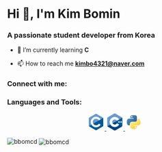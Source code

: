<h1 align="left">Hi 👋, I'm Kim Bomin</h1>
<h3 align="left">A passionate student developer from Korea</h3>

- 🌱 I’m currently learning **C**

- 📫 How to reach me **kimbo4321@naver.com**

<h3 align="left">Connect with me:</h3>
<p align="left">
</p>

<h3 align="left">Languages and Tools:</h3>
<p align="center"> <a href="https://www.cprogramming.com/" target="_blank" rel="noreferrer"> <img src="https://raw.githubusercontent.com/devicons/devicon/master/icons/c/c-original.svg" alt="c" width="40" height="40"/> </a> <a href="https://www.w3schools.com/cpp/" target="_blank" rel="noreferrer"> <img src="https://raw.githubusercontent.com/devicons/devicon/master/icons/cplusplus/cplusplus-original.svg" alt="cplusplus" width="40" height="40"/> </a> <a href="https://www.python.org" target="_blank" rel="noreferrer"> <img src="https://raw.githubusercontent.com/devicons/devicon/master/icons/python/python-original.svg" alt="python" width="40" height="40"/> </a> </p>

<p><img align="left" src="https://github-readme-stats.vercel.app/api/top-langs?username=bbomcd&show_icons=true&text_color=52a5ff&bg_color=ffffff&locale=en&layout=compact" alt="bbomcd" /></p>

<p align="left">
</p>


<p>&nbsp;<img align="center" src="https://github-readme-stats.vercel.app/api?username=bbomcd&show_icons=true&title_color=52b4ff&text_color=42a4ff&bg_color=ffffff&locale=en" alt="bbomcd" /></p>
